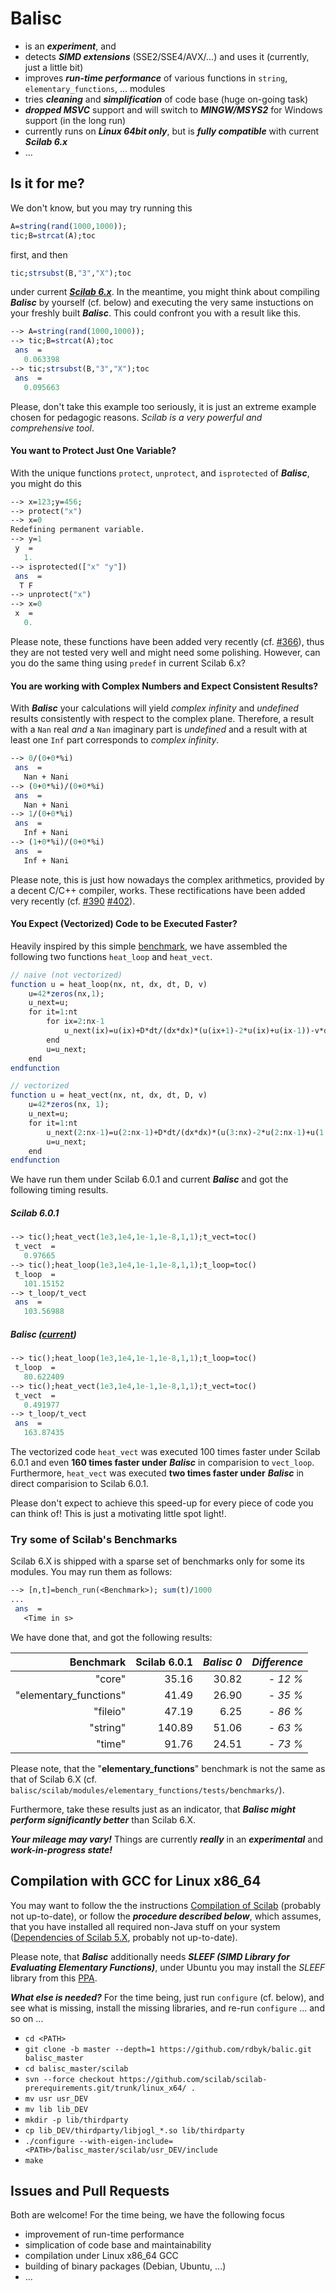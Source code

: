 # Balisc
- is an **_experiment_**, and
- detects **_SIMD extensions_** (SSE2/SSE4/AVX/...) and uses it (currently, just a little bit)
- improves **_run-time performance_** of various functions in `string`, `elementary_functions`, ... modules
- tries **_cleaning_** and **_simplification_** of code base (huge on-going task)
- _**dropped MSVC**_ support and will switch to _**MINGW/MSYS2**_ for Windows support (in the long run)
- currently runs on  _**Linux 64bit only**_, but is _**fully compatible**_ with current _**Scilab 6.x**_
- ...
## Is it for me?
We don't know, but you may try running this

```scilab
A=string(rand(1000,1000));
tic;B=strcat(A);toc
```

first, and then

```scilab
tic;strsubst(B,"3","X");toc
```

under current [**_Scilab 6.x_**](http://www.scilab.org/en/development/nightly_builds/master). In the meantime, you might think about compiling **_Balisc_** by yourself (cf. below) and executing the very same instuctions on your freshly built **_Balisc_**. This could confront you with a result like this.

```scilab
--> A=string(rand(1000,1000));
--> tic;B=strcat(A);toc
 ans  =
   0.063398
--> tic;strsubst(B,"3","X");toc
 ans  =
   0.095663
```

Please, don't take this example too seriously, it is just an extreme example chosen for pedagogic reasons. *Scilab is a very powerful and comprehensive tool*.

#### You want to Protect Just One Variable?
With the unique functions `protect`, `unprotect`, and `isprotected` of **_Balisc_**, you might do this 
```scilab
--> x=123;y=456;
--> protect("x")
--> x=0
Redefining permanent variable.
--> y=1
 y  = 
   1.
--> isprotected(["x" "y"])
 ans  =
  T F
--> unprotect("x")
--> x=0
 x  = 
   0.
```
Please note, these functions have been added very recently (cf. [#366](https://github.com/rdbyk/balisc/pull/366)), thus they are not tested very well and might need some polishing. However, can you do the same thing using `predef` in current Scilab 6.x?

#### You are working with Complex Numbers and Expect Consistent Results?
With **_Balisc_** your calculations will yield _complex infinity_ and _undefined_ results consistently with respect to the
complex plane. Therefore, a result with a `Nan` real _and_ a `Nan` imaginary part is _undefined_ and a result with at least one `Inf` part corresponds to _complex infinity_.
```scilab
--> 0/(0+0*%i)
 ans  =
   Nan + Nani
--> (0+0*%i)/(0+0*%i)
 ans  =
   Nan + Nani
--> 1/(0+0*%i)
 ans  =
   Inf + Nani
--> (1+0*%i)/(0+0*%i)
 ans  =
   Inf + Nani
```
Please note, this is just how nowadays the complex arithmetics, provided by a decent C/C++ compiler, works. These rectifications have been added very recently (cf. [#390](https://github.com/rdbyk/balisc/pull/390) [#402](https://github.com/rdbyk/balisc/pull/402)).

#### You Expect (Vectorized) Code to be Executed Faster?
Heavily inspired by this simple [benchmark](https://github.com/antoine-levitt/benchmark_heat), we have assembled the following two functions `heat_loop` and `heat_vect`. 

```scilab
// naive (not vectorized)
function u = heat_loop(nx, nt, dx, dt, D, v)
    u=42*zeros(nx,1);
    u_next=u;
    for it=1:nt
        for ix=2:nx-1
            u_next(ix)=u(ix)+D*dt/(dx*dx)*(u(ix+1)-2*u(ix)+u(ix-1))-v*dt/dx*(u(ix+1)-u(ix));
        end
        u=u_next;
    end
endfunction

// vectorized
function u = heat_vect(nx, nt, dx, dt, D, v)
    u=42*zeros(nx, 1);
    u_next=u;
    for it=1:nt
        u_next(2:nx-1)=u(2:nx-1)+D*dt/(dx*dx)*(u(3:nx)-2*u(2:nx-1)+u(1:nx-2))-v*dt/dx*(u(3:nx)-u(2:nx-1));
        u=u_next;
    end
endfunction
```
We have run them under Scilab 6.0.1 and current *__Balisc__* and got the following timing results.
##### Scilab 6.0.1
```scilab
--> tic();heat_vect(1e3,1e4,1e-1,1e-8,1,1);t_vect=toc()
 t_vect  = 
   0.97665
--> tic();heat_loop(1e3,1e4,1e-1,1e-8,1,1);t_loop=toc()
 t_loop  = 
   101.15152
--> t_loop/t_vect
 ans  =
   103.56988
```
##### Balisc ([current](https://github.com/rdbyk/balisc/tree/b9641ac26a28efe78a55bd9b280c927546704130))
```scilab
--> tic();heat_loop(1e3,1e4,1e-1,1e-8,1,1);t_loop=toc()
 t_loop  = 
   80.622409
--> tic();heat_vect(1e3,1e4,1e-1,1e-8,1,1);t_vect=toc()
 t_vect  = 
   0.491977
--> t_loop/t_vect
 ans  =
   163.87435
```
The vectorized code `heat_vect` was executed 100 times faster under Scilab 6.0.1 and even __160 times faster under__ *__Balisc__* in comparision to `vect_loop`. Furthermore, `heat_vect` was executed __two times faster under__ *__Balisc__* in direct comparision to Scilab 6.0.1.

Please don't expect to achieve this speed-up for every piece of code you can think of!
This is just a motivating little spot light!.

### Try some of Scilab's Benchmarks

Scilab 6.X is shipped with a sparse set of benchmarks only for some its modules. You may run them as follows:

```scilab
--> [n,t]=bench_run(<Benchmark>); sum(t)/1000
...
 ans  =
   <Time in s>
```
We have done that, and got the following results:

| Benchmark | Scilab 6.0.1 | _Balisc 0_ | _Difference_ |
| ---------:| ------------:| ----------:| ------------:|
| "core" | 35.16 | 30.82 | _- 12 %_ |
| "elementary_functions" | 41.49 | 26.90 | _- 35 %_ |
| "fileio" | 47.19 | 6.25 | _- 86 %_ |
| "string" | 140.89 | 51.06 | _- 63 %_ |
| "time" | 91.76 | 24.51 | _- 73 %_ |

Please note, that the "**elementary_functions**" benchmark is not the same as that of Scilab 6.X (cf. `balisc/scilab/modules/elementary_functions/tests/benchmarks/`).

Furthermore, take these results just as an indicator, that **_Balisc might perform significantly better_** than Scilab 6.X.

**_Your mileage may vary!_** Things are currently **_really_** in an **_experimental_** and **_work-in-progress state!_**
 
## Compilation with GCC for Linux x86_64
You may want to follow the the instructions [Compilation of Scilab](https://wiki.scilab.org/Compilation%20of%20Scilab) (probably not up-to-date), or follow the **_procedure described below_**, which assumes, that you have installed all required non-Java stuff on your
system ([Dependencies of Scilab 5.X](https://wiki.scilab.org/Dependencies%20of%20Scilab%205.X), probably not up-to-date).

Please note, that **_Balisc_** additionally needs **_SLEEF (SIMD Library for Evaluating Elementary Functions)_**, under Ubuntu you may install the *SLEEF* library from this [PPA](https://launchpad.net/~shibatch/+archive/ubuntu/sleef).

**_What else is needed?_** For the time being, just run `configure` (cf. below), and see what is missing, install the missing libraries, and re-run `configure` ... and so on ...

- `cd <PATH>`
- `git clone -b master --depth=1 https://github.com/rdbyk/balic.git balisc_master`
- `cd balisc_master/scilab`
- `svn --force checkout https://github.com/scilab/scilab-prerequirements.git/trunk/linux_x64/ .`
- `mv usr usr_DEV`
- `mv lib lib_DEV`
- `mkdir -p lib/thirdparty`
- `cp lib_DEV/thirdparty/libjogl_*.so lib/thirdparty`
- `./configure --with-eigen-include=<PATH>/balisc_master/scilab/usr_DEV/include`
- `make`

## Issues and Pull Requests
Both are welcome! For the time being, we have the following focus
- improvement of run-time performance
- simplication of code base and maintainability
- compilation under Linux x86_64 GCC
- building of binary packages (Debian, Ubuntu, ...)
- ...
